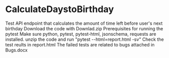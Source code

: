 # CalculateDaystoBirthday
Test API endpoint that calculates the amount of time left before user's next birthday
Download the code with Downlad.zip
Prerequisites for running the pytest
Make sure python, pytest, pytest-html, jsonschema, requests are installed.
unzip the code and run "pytest --html=report.html -sv"
Check the test reults in report.html
The failed tests are related to bugs attached in Bugs.docx

